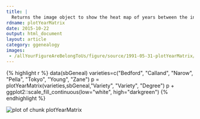 ```yaml
---
title: |
  Returns the image object to show the heat map of years between the inputted set of vertices
rdname: plotYearMatrix
date: 2015-10-22
output: html_document
layout: article
category: ggenealogy
images:
 - /allYourFigureAreBelongToUs/figure/source/1991-05-31-plotYearMatrix//plotYearMatrix-1.png
---
```





{% highlight r %}
data(sbGeneal)
varieties=c("Bedford", "Calland", "Narow", "Pella", "Tokyo", "Young", "Zane")
p = plotYearMatrix(varieties,sbGeneal,"Variety", "Variety", "Degree")
p + ggplot2::scale_fill_continuous(low="white", high="darkgreen")
{% endhighlight %}

![plot of chunk plotYearMatrix](/allYourFigureAreBelongToUs/figure/source/1991-05-31-plotYearMatrix/plotYearMatrix-1.png) 